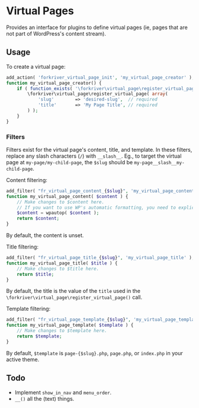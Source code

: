 # Virtual Pages

Provides an interface for plugins to define virtual pages (ie, pages that are not part of WordPress's content stream).

## Usage

To create a virtual page:

```php
add_action( 'forkriver_virtual_page_init', 'my_virtual_page_creator' );
function my_virtual_page_creator() {
    if ( function_exists( '\forkriver\virtual_page\register_virtual_page' ) ) {
        \forkriver\virtual_page\register_virtual_page( array(
            'slug'        => 'desired-slug',  // required
            'title'       => 'My Page Title', // required
        ) );
    }
}
```

### Filters

Filters exist for the virtual page's content, title, and template. In these filters, replace any slash characters (`/`) with `__slash__`. Eg., to target the virtual page at `my-page/my-child-page`, the `$slug` should be `my-page__slash__my-child-page`.

Content filtering:

```php
add_filter( "fr_virtual_page_content_{$slug}", 'my_virtual_page_content' );
function my_virtual_page_content( $content ) {
    // Make changes to $content here.
    // If you want to use WP's automatic formatting, you need to explicitly add it:
    $content = wpautop( $content );
    return $content;
}
```

By default, the content is unset.

Title filtering:

```php
add_filter( "fr_virtual_page_title_{$slug}", 'my_virtual_page_title' );
function my_virtual_page_title( $title ) {
    // Make changes to $title here.
    return $title;
}
```

By default, the title is the value of the `title` used in the `\forkriver\virtual_page\register_virtual_page()` call.

Template filtering:

```php
add_filter( "fr_virtual_page_template_{$slug}", 'my_virtual_page_template' );
function my_virtual_page_template( $template ) {
    // Make changes to $template here.
    return $template;
}
```

By default, `$template` is `page-{$slug}.php`, `page.php`, or `index.php` in your active theme.

## Todo

* Implement `show_in_nav` and `menu_order`.
* `__()` all the (text) things.